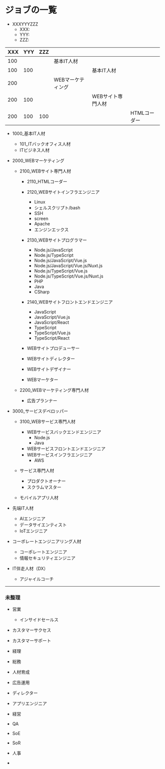 ジョブの一覧
===

- XXXYYYZZZ
  - XXX: 
  - YYY: 
  - ZZZ: 

| XXX | YYY | ZZZ |                   |                   |              |
| --- | --- | --- | ----------------- | ----------------- | ------------ |
| 100 |     |     | 基本IT人材        |                   |              |
| 100 | 100 |     |                   | 基本IT人材        |              |
| 200 |     |     | WEBマーケティング |                   |              |
| 200 | 100 |     |                   | WEBサイト専門人材 |              |
| 200 | 100 | 100 |                   |                   | HTMLコーダー |


- 1000_基本IT人材
  - 101_ITバックオフィス人材
  - ITビジネス人材

- 2000_WEBマーケティング

  - 2100_WEBサイト専門人材
    - 2110_HTMLコーダー

    - 2120_WEBサイトインフラエンジニア
      - Linux
      - シェルスクリプト/bash
      - SSH
      - screen
      - Apache
      - エンジンエックス

    - 2130_WEBサイトプログラマー
      - Node.js/JavaScript
      - Node.js/TypeScript
      - Node.js/JavaScript/Vue.js
      - Node.js/JavaScript/Vue.js/Nuxt.js
      - Node.js/TypeScript/Vue.js
      - Node.js/TypeScript/Vue.js/Nuxt.js
      - PHP
      - Java
      - CSharp

    - 2140_WEBサイトフロントエンドエンジニア
      - JavaScript
      - JavaScript/Vue.js
      - JavaScript/React
      - TypeScript
      - TypeScript/Vue.js
      - TypeScript/React

    - WEBサイトプロデューサー
    - WEBサイトディレクター
    - WEBサイトデザイナー
    - WEBマーケター

  - 2200_WEBマーケティング専門人材
    - 広告プランナー

- 3000_サービスデベロッパー
  - 3100_WEBサービス専門人材
    - WEBサービスバックエンドエンジニア
      - Node.js
      - Java
    - WEBサービスフロントエンドエンジニア
    - WEBサービスインフラエンジニア
      - AWS

  - サービス専門人材
    - プロダクトオーナー
    - スクラムマスター

  - モバイルアプリ人材

- 先端IT人材
  - AIエンジニア
  - データサイエンティスト
  - IoTエンジニア


- コーポレートエンジニアリング人材
  - コーポレートエンジニア
  - 情報セキュリティエンジニア


- IT伴走人材（DX）
  - アジャイルコーチ

---

### 未整理

- 営業
  - インサイドセールス
- カスタマーサクセス
- カスタマーサポート

- 経理
- 総務
- 人材育成
- 広告運用
- ディレクター
- アプリエンジニア
- 経営
- QA
- SoE
- SoR


- 人事
- 
